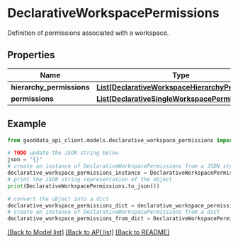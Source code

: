 # DeclarativeWorkspacePermissions

Definition of permissions associated with a workspace.

## Properties

Name | Type | Description | Notes
------------ | ------------- | ------------- | -------------
**hierarchy_permissions** | [**List[DeclarativeWorkspaceHierarchyPermission]**](DeclarativeWorkspaceHierarchyPermission.md) |  | [optional] 
**permissions** | [**List[DeclarativeSingleWorkspacePermission]**](DeclarativeSingleWorkspacePermission.md) |  | [optional] 

## Example

```python
from gooddata_api_client.models.declarative_workspace_permissions import DeclarativeWorkspacePermissions

# TODO update the JSON string below
json = "{}"
# create an instance of DeclarativeWorkspacePermissions from a JSON string
declarative_workspace_permissions_instance = DeclarativeWorkspacePermissions.from_json(json)
# print the JSON string representation of the object
print(DeclarativeWorkspacePermissions.to_json())

# convert the object into a dict
declarative_workspace_permissions_dict = declarative_workspace_permissions_instance.to_dict()
# create an instance of DeclarativeWorkspacePermissions from a dict
declarative_workspace_permissions_from_dict = DeclarativeWorkspacePermissions.from_dict(declarative_workspace_permissions_dict)
```
[[Back to Model list]](../README.md#documentation-for-models) [[Back to API list]](../README.md#documentation-for-api-endpoints) [[Back to README]](../README.md)


